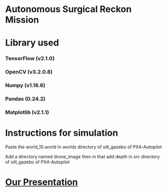 # Autonomous Surgical Reckon Mission
<h1>Library used</h1>
<h3>TensorFlow (v2.1.0)</h3>
<h3>OpenCV (v3.2.0.8)</h3>
<h3>Numpy (v1.16.6)</h3>
<h3>Pandas (0.24.2)</h3>
<h3>Matplotlib (v2.1.1)</h3>

<h1>Instructions for simulation</h1>
<p>Paste the world_10.world in worlds directory of sitl_gazebo of PX4-Autopilot</p>
<p>Add a directory named drone_image then in that add depth in src directory of sitl_gazebo of PX4-Autopilot</p>
<p></p>

<a href="https://docs.google.com/presentation/d/15ZFNUwxWwzRH9L-zOB1zeDnMaY8qdxDAZGL8I5dpGo8/edit#slide=id.gce72c71d58_0_130"><h1>Our Presentation</h1></a>

